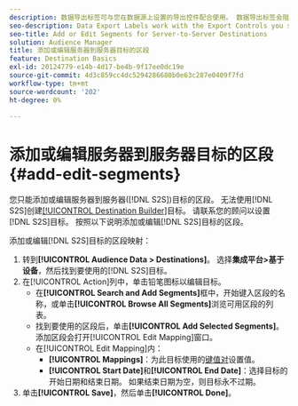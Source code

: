 ```yaml
---
description: 数据导出标签可与您在数据源上设置的导出控件配合使用。 数据导出标签会阻止您将受限制的特征添加到区段，并阻止您将区段数据发送到目标。 您可以将多个导出标签设置为新的或现有的Cookie或URL目标。
seo-description: Data Export Labels work with the Export Controls you set on a data source. Data Export Labels prevent you from adding restricted traits to a segment and from sending segment data to a destination. You can set multiple export labels to a new or existing cookie or URL destination.
seo-title: Add or Edit Segments for Server-to-Server Destinations
solution: Audience Manager
title: 添加或编辑服务器到服务器目标的区段
feature: Destination Basics
exl-id: 20124779-e14b-4d17-be4b-9f17ee0dc19e
source-git-commit: 4d3c859cc4dc5294286680b0e63c287e0409f7fd
workflow-type: tm+mt
source-wordcount: '202'
ht-degree: 0%

---
```


# 添加或编辑服务器到服务器目标的区段 {#add-edit-segments}

您只能添加或编辑服务器到服务器([!DNL S2S])目标的区段。 无法使用[!DNL S2S]创建[[!UICONTROL Destination Builder]](/help/using/features/destinations/destination-builder.md)目标。 请联系您的顾问以设置[!DNL S2S]目标。 按照以下说明添加或编辑[!DNL S2S]目标的区段。

<!-- destination-s2s-edit.xml -->

添加或编辑[!DNL S2S]目标的区段映射：

1. 转到&#x200B;**[!UICONTROL Audience Data > Destinations]**。 选择&#x200B;**集成平台>基于设备**，然后找到要使用的[!DNL S2S]目标。
2. 在[!UICONTROL Action]列中，单击铅笔图标以编辑目标。
   * 在&#x200B;**[!UICONTROL Search and Add Segments]**&#x200B;框中，开始键入区段的名称，或单击&#x200B;**[!UICONTROL Browse All Segments]**&#x200B;浏览可用区段的列表。
   * 找到要使用的区段后，单击&#x200B;**[!UICONTROL Add Selected Segments]**。 添加区段会打开[!UICONTROL Edit Mapping]窗口。
   * 在[!UICONTROL Edit Mapping]内：
      * **[!UICONTROL Mappings]**：为此目标使用的[键值对](../../features/destinations/key-value-pairs.md)设置值。
      * **[!UICONTROL Start Date]**&#x200B;和&#x200B;**[!UICONTROL End Date]**：选择目标的开始日期和结束日期。 如果结束日期为空，则目标永不过期。
3. 单击&#x200B;**[!UICONTROL Save]**，然后单击&#x200B;**[!UICONTROL Done]**。
